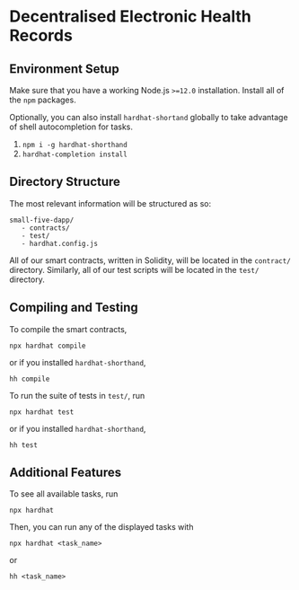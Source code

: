 # Decentralised Electronic Health Records

## Environment Setup
Make sure that you have a working Node.js `>=12.0` installation.
Install all of the `npm` packages.

Optionally, you can also install `hardhat-shortand` globally to take advantage of
shell autocompletion for tasks.
1. `npm i -g hardhat-shorthand`
2. `hardhat-completion install`

## Directory Structure
The most relevant information will be structured as so:
```
small-five-dapp/
   - contracts/
   - test/
   - hardhat.config.js
```
All of our smart contracts, written in Solidity, will be located in the 
`contract/` directory. Similarly, all of our test scripts will be located 
in the `test/` directory.

## Compiling and Testing
To compile the smart contracts, 
```
npx hardhat compile
```
or if you installed `hardhat-shorthand`, 
```
hh compile
```
To run the suite of tests in `test/`, run
```
npx hardhat test
```
or if you installed `hardhat-shorthand`,
```
hh test
```

## Additional Features
To see all available tasks, run 
```
npx hardhat
```

Then, you can run any of the displayed tasks with
```
npx hardhat <task_name>
```
or 
```
hh <task_name>
```
